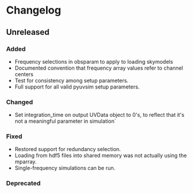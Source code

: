 # Changelog

## Unreleased

### Added

- Frequency selections in obsparam to apply to loading skymodels
- Documented convention that frequency array values refer to channel centers
- Test for consistency among setup parameters.
- Full support for all valid pyuvsim setup parameters.

### Changed

- Set integration_time on output UVData object to 0's, to reflect that it's not a meaningful parameter in simulation`

### Fixed

- Restored support for redundancy selection.
- Loading from hdf5 files into shared memory was not actually using the mparray.
- Single-frequency simulations can be run.

### Deprecated
